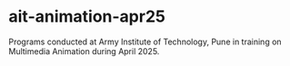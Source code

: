 # ait-animation-apr25
Programs conducted at Army Institute of Technology, Pune in training on Multimedia Animation during April 2025.
